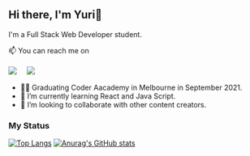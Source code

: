 ## Hi there, I'm Yuri👋

I'm a Full Stack Web Developer student.

📫 You can reach me on<br>
<br>
 <a href="https://www.linkedin.com/in/yuri-ikawa-b78227189/"><img src="https://img.shields.io/badge/linkedin-%230077B5.svg?&style=for-the-badge&logo=linkedin&logoColor=white" /></a>&nbsp;&nbsp;&nbsp;&nbsp;
  <a href="mailto:mbcrhc@gmail.com?subject=Came%20from%20Github"><img src="https://img.shields.io/badge/gmail-%23D14836.svg?&style=for-the-badge&logo=gmail&logoColor=white" /></a>&nbsp;&nbsp;&nbsp;&nbsp;
  
- 👩‍💻 Graduating Coder Aacademy in Melbourne in September 2021.
- 🌱 I’m currently learning React and Java Script.
- 🤔 I’m looking to collaborate with other content creators.

<!-- 👯 I’m looking to collaborate on ...
- 🔭 I’m currently working on ...
- 🤔 I’m looking for help with ...
- 💬 Ask me about ...
- 😄 Pronouns: ... 
- ⚡ Fun fact: ... -->

### My Status
[![Top Langs](https://github-readme-stats.vercel.app/api/top-langs/?username=yrikw&theme=blueberry)](https://github.com/anuraghazra/github-readme-stats)
[![Anurag's GitHub stats](https://github-readme-stats.vercel.app/api?username=yrikw&show_icons=true&theme=blueberry)](https://github.com/anuraghazra/github-readme-stats)
